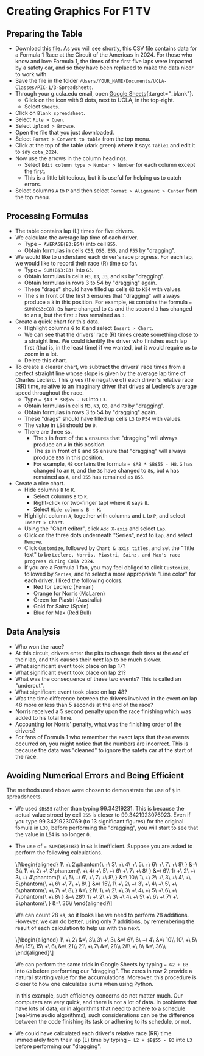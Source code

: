 # Creating Graphics For F1 TV




## Preparing the Table

 - Download [this file](./data/cota_2024.csv).
   As you will see shortly,
   this CSV file contains data
   for a Formula 1 Race at the Circuit of the Americas in 2024.
   For those who know and love Formula 1,
   the times of the first five laps were impacted by a safety car,
   and so they have been replaced to make the data nicer to work with.
 - Save the file in the folder `/Users/YOUR_NAME/Documents/UCLA-Classes/PIC-1/3-Spreadsheets`.
 - Through your g.ucla.edu email,
   open [Google Sheets](https://docs.google.com/spreadsheets){:target="_blank"}.
   - Click on the icon with 9 dots, next to UCLA, in the top-right.
   - Select `Sheets`.
 - Click on `Blank spreadsheet`.
 - Select `File > Open`.
 - Select `Upload > Browse`.
 - Open the file that you just downloaded.
 - Select `Format > Convert to table` from the top menu.
 - Click at the top of the table (dark green)
   where it says `Table1` and edit it to say `cota_2024`.
 - Now use the arrows in the column headings.
   - Select `Edit column type > Number > Number` for each column except the first.
   - This is a little bit tedious, but it is useful for helping us to catch errors.
 - Select columns `A` to `P` and then
   select `Format > Alignment > Center` from the top menu.




## Processing Formulas

 - The table contains lap (L) times for five drivers.
 - We calculate the average lap time of each driver.
   - Type `= AVERAGE(B3:B54)` into cell `B55`.
   - Obtain formulas in cells `C55`, `D55`, `E55`, and `F55` by "dragging".
 - We would like to understand each driver's race progress.
   For each lap, we would like to record their race (R) time so far.
   - Type `= SUM(B$3:B3)` into `G3`.
   - Obtain formulas in cells `H3`, `I3`, `J3`, and `K3` by "dragging".
   - Obtain formulas in rows 3 to 54 by "dragging" again.
   - These "drags" should have filled up cells `G3` to `K54` with values.
   - The `$` in front of the first `3` ensures that
     "dragging" will always produce a `3` in this position.
     For example, `H8` contains the formula `= SUM(C$3:C8)`.
     `B`s have changed to `C`s and
     the second `3` has changed to an `8`,
     but the first `3` has remained as `3`.
 - Create a quick chart for this data.
   - Highlight columns `G` to `K` and select `Insert > Chart`.
   - We can see that the drivers' race (R) times create
     something close to a straight line.
     We could identify the driver
     who finishes each lap first
     (that is, in the least time)
     if we wanted, but it would
     require us to zoom in a lot.
   - Delete this chart.
 - To create a clearer chart,
   we subtract the drivers' race times from a perfect straight line
   whose slope is given by the average lap time of Charles Leclerc.
   This gives (the negative of) each driver's relative race (RR) time,
   relative to an imaginary driver that drives at Leclerc's average speed
   throughout the race.
   - Type `= $A3 * $B$55 - G3` into `L3`.
   - Obtain formulas in cells `M3`, `N3`, `O3`, and `P3` by "dragging".
   - Obtain formulas in rows 3 to 54 by "dragging" again.
   - These "drags" should have filled up cells `L3` to `P54` with values.
   - The value in `L54` should be `0`.
   - There are three `$`s.
     - The `$` in front of the `A` ensures that
       "dragging" will always produce an `A` in this position.
     - The `$`s in front of `B` and `55` ensure that
       "dragging" will always produce `B55` in this position.
     - For example, `M8` contains the formula `= $A8 * $B$55 - H8`.
       `G` has changed to an `H`, and the `3`s have changed to `8`s,
       but `A` has remained as `A`, and `B55` has remained as `B55`.
 - Create a nice chart.
   - Hide columns `B` to `K`.
     - Select columns `B` to `K`.
     - Right-click (or two-finger tap) where it says `B`.
     - Select `Hide columns B - K`.
   - Highlight column `A`, together with columns and `L` to `P`,
     and select `Insert > Chart`.
   - Using the "Chart editor",
     click `Add X-axis` and select `Lap`.
   - Click on the three dots underneath "Series", next to `Lap`,
     and select `Remove`.
   - Click `Customize`, followed by `Chart & axis titles`, and set the "Title text" to be
     `Leclerc, Norris, Piastri, Sainz, and Max's race progress during COTA 2024`.
   - If you are a Formula 1 fan,
     you may feel obliged to click `Customize`, followed by `Series`,
     and to select a more appropriate "Line color" for each driver.
     I liked the following colors.
     - Red for Leclerc (Ferrari)
     - Orange for Norris (McLaren)
     - Green for Piastri (Australia)
     - Gold for Sainz (Spain)
     - Blue for Max (Red Bull)




## Data Analysis

 - Who won the race?
 - At this circuit, drivers enter the pits to change their tires
   at the *end* of their lap, and this causes their *next* lap to be much slower.
 - What significant event took place on lap 17?
 - What significant event took place on lap 21?
 - What was the consequence of these two events?
   This is called an "undercut".
 - What significant event took place on lap 48?
 - Was the time difference between
   the drivers involved in the event on lap 48
   more or less than 5 seconds at the end of the race?
 - Norris received a 5 second penalty upon the race finishing
   which was added to his total time.
 - Accounting for Norris' penalty,
   what was the finishing order of the drivers?
 - For fans of Formula 1 who remember the exact laps that these events occurred on,
   you might notice that the numbers are incorrect. This is because the data
   was "cleaned" to ignore the safety car at the start of the race.




## Avoiding Numerical Errors and Being Efficient

The methods used above were chosen to demonstrate the use of `$` in spreadsheets.

 - We used `$B$55` rather than typing 99.34219231. This is because
   the actual value stroed by cell `B55` is closer to 99.3421923076923.
   Even if you type 99.34219230769 (to 13 significant figures) for
   the original fomula in `L33`, before performing the "dragging",
   you will start to see that the value in `L54` is no longer `0`.

 - The use of `= SUM(B$3:B3)` in `G3` is inefficient.
   Suppose you are asked to perform the following calculations.
   <div>
     \[\begin{aligned}
       1\ +\ 2\phantom{\ +\ 3\ +\ 4\ +\ 5\ +\ 6\ +\ 7\ +\ 8\ } &=\  3\\
       1\ +\ 2\ +\ 3\phantom{\ +\ 4\ +\ 5\ +\ 6\ +\ 7\ +\ 8\ } &=\  6\\
       1\ +\ 2\ +\ 3\ +\ 4\phantom{\ +\ 5\ +\ 6\ +\ 7\ +\ 8\ } &=\ 10\\
       1\ +\ 2\ +\ 3\ +\ 4\ +\ 5\phantom{\ +\ 6\ +\ 7\ +\ 8\ } &=\ 15\\
       1\ +\ 2\ +\ 3\ +\ 4\ +\ 5\ +\ 6\phantom{\ +\ 7\ +\ 8\ } &=\ 21\\
       1\ +\ 2\ +\ 3\ +\ 4\ +\ 5\ +\ 6\ +\ 7\phantom{\ +\ 8\ } &=\ 28\\
       1\ +\ 2\ +\ 3\ +\ 4\ +\ 5\ +\ 6\ +\ 7\ +\ 8\phantom{\ } &=\ 36\\
     \end{aligned}\]
   </div>

   We can count 28 `+`s, so it looks like we need to perform 28 additions.
   However, we can do better, using only 7 additions,
   by remembering the result of each calculation to help us with the next.
   <div>
     \[\begin{aligned}
        1\ +\ 2\ &=\  3\\
        3\ +\ 3\ &=\  6\\
        6\ +\ 4\ &=\ 10\\
       10\ +\ 5\ &=\ 15\\
       15\ +\ 6\ &=\ 21\\
       21\ +\ 7\ &=\ 28\\
       28\ +\ 8\ &=\ 36\\
     \end{aligned}\]
   </div>

   We can perform the same trick in Google Sheets
   by typing `= G2 + B3` into `G3` before performing our "dragging".
   The zeros in row 2 provide a natural starting value for the accumulations.
   Moreover, this procedure is closer to how one calculates sums when using Python.

   In this example, such efficiency concerns do not matter much.
   Our computers are very quick, and there is not a lot of data.
   In problems that have lots of data, or in algorithms that
   need to adhere to a schedule (real-time audio algorithms),
   such considerations can be the difference between the code
   finishing its task or adhering to its schedule, or not.

 - We could have calculated each driver's relative race (RR) time immediately
   from their lap (L) time by typing `= L2 + $B$55 - B3` into `L3` before
   performing our "dragging".
